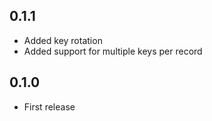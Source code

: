 ## 0.1.1

- Added key rotation
- Added support for multiple keys per record

## 0.1.0

- First release

